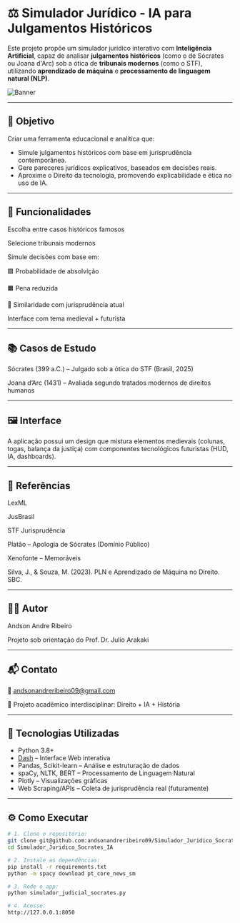 # ⚖️ Simulador Jurídico - IA para Julgamentos Históricos

Este projeto propõe um simulador jurídico interativo com **Inteligência Artificial**, capaz de analisar **julgamentos históricos** (como o de Sócrates ou Joana d'Arc) sob a ótica de **tribunais modernos** (como o STF), utilizando **aprendizado de máquina** e **processamento de linguagem natural (NLP)**.

![Banner](assets/background.jpg)

---

## 📜 Objetivo

Criar uma ferramenta educacional e analítica que:

- Simule julgamentos históricos com base em jurisprudência contemporânea.
- Gere pareceres jurídicos explicativos, baseados em decisões reais.
- Aproxime o Direito da tecnologia, promovendo explicabilidade e ética no uso de IA.

---

## 🧪 Funcionalidades
Escolha entre casos históricos famosos

Selecione tribunais modernos

Simule decisões com base em:

🟩 Probabilidade de absolvição

🟧 Pena reduzida

🔵 Similaridade com jurisprudência atual

Interface com tema medieval + futurista

---

## 📚 Casos de Estudo
Sócrates (399 a.C.) – Julgado sob a ótica do STF (Brasil, 2025)

Joana d’Arc (1431) – Avaliada segundo tratados modernos de direitos humanos

---

## 🖼️ Interface
A aplicação possui um design que mistura elementos medievais (colunas, togas, balança da justiça) com componentes tecnológicos futuristas (HUD, IA, dashboards).

---

## 📌 Referências
LexML

JusBrasil

STF Jurisprudência

Platão – Apologia de Sócrates (Domínio Público)

Xenofonte – Memoráveis

Silva, J., & Souza, M. (2023). PLN e Aprendizado de Máquina no Direito. SBC.

---

## 👨‍💻 Autor
Andson Andre Ribeiro

Projeto sob orientação do Prof. Dr. Julio Arakaki

---

## 📬 Contato
📧 andsonandreribeiro09@gmail.com

📘 Projeto acadêmico interdisciplinar: Direito + IA + História

---

## 🧠 Tecnologias Utilizadas

- Python 3.8+
- [Dash](https://dash.plotly.com/) – Interface Web interativa
- Pandas, Scikit-learn – Análise e estruturação de dados
- spaCy, NLTK, BERT – Processamento de Linguagem Natural
- Plotly – Visualizações gráficas
- Web Scraping/APIs – Coleta de jurisprudência real (futuramente)

---

## ⚙️ Como Executar

```bash
# 1. Clone o repositório:
git clone git@github.com:andsonandreribeiro09/Simulador_Juridico_Socrates_IA.git
cd Simulador_Juridico_Socrates_IA

# 2. Instale as dependências:
pip install -r requirements.txt
python -m spacy download pt_core_news_sm

# 3. Rode o app:
python simulador_judicial_socrates.py

# 4. Acesse:
http://127.0.0.1:8050


